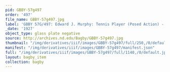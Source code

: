 ```yaml
---
pid: GBBY-57g497
order: '497'
file_name: GBBY-57g497.jpg
label: 'GBBY 57G/497: Edward J. Murphy: Tennis Player (Posed Action) - 1927'
_date: '1927'
object_type: glass plate negative
source: http://archives.nd.edu/Bagby/GBBY-57g497.jpg
thumbnail: "/img/derivatives/iiif/images/GBBY-57g497/full/250,/0/default.jpg"
manifest: "/img/derivatives/iiif/images/GBBY-57g497/manifest.json"
full: "/img/derivatives/iiif/images/GBBY-57g497/full/1140,/0/default.jpg"
layout: bagby_item
collection: bagby
---
```

